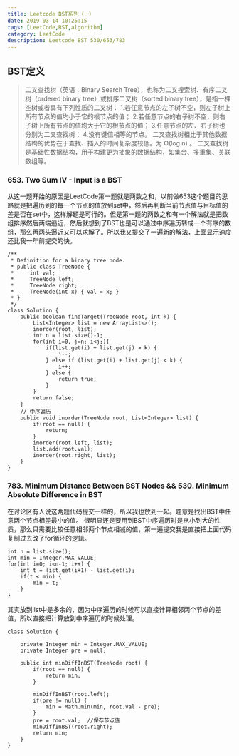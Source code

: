 ```yaml
---
title: Leetcode BST系列（一）
date: 2019-03-14 10:25:15
tags: [LeetCode,BST,algorithm]
category: LeetCode
description: Leetcode BST 530/653/783
---
```

## BST定义
> 二叉查找树（英语：Binary Search Tree），也称为二叉搜索树、有序二叉树（ordered binary tree）或排序二叉树（sorted binary tree），是指一棵空树或者具有下列性质的二叉树：
> 1.若任意节点的左子树不空，则左子树上所有节点的值均小于它的根节点的值；
> 2.若任意节点的右子树不空，则右子树上所有节点的值均大于它的根节点的值；
> 3.任意节点的左、右子树也分别为二叉查找树；
> 4.没有键值相等的节点。
> 二叉查找树相比于其他数据结构的优势在于查找、插入的时间复杂度较低。为 O(log n) 。
> 二叉查找树是基础性数据结构，用于构建更为抽象的数据结构，如集合、多重集、关联数组等。

### 653. Two Sum IV - Input is a BST
从这一题开始的原因是LeetCode第一题就是两数之和，以前做653这个题目的思路就是把遍历到的每一个节点的值放到set中，然后再判断当前节点值与目标值的差是否在set中，这样解题是可行的。但是第一题的两数之和有一个解法就是把数组排序然后两端逼近，然后就想到了BST也是可以通过中序遍历转成一个有序的数组，那么再两头逼近又可以求解了。所以我又提交了一遍新的解法，上面显示速度还比我一年前提交的快。

```
/**
 * Definition for a binary tree node.
 * public class TreeNode {
 *     int val;
 *     TreeNode left;
 *     TreeNode right;
 *     TreeNode(int x) { val = x; }
 * }
 */
class Solution {
    public boolean findTarget(TreeNode root, int k) {
        List<Integer> list = new ArrayList<>();
        inorder(root, list);
        int n = list.size()-1;
        for(int i=0, j=n; i<j;){
            if(list.get(i) + list.get(j) > k) {
                j--;
            } else if (list.get(i) + list.get(j) < k) {
                i++;
            } else {
                return true;
            }
        }
        return false;
    }
    // 中序遍历
    public void inorder(TreeNode root, List<Integer> list) {
        if(root == null) {
            return;
        }
        inorder(root.left, list);
        list.add(root.val);
        inorder(root.right, list);
    }
}
```
### 783. Minimum Distance Between BST Nodes && 530. Minimum Absolute Difference in BST
在讨论区有人说这两题代码提交一样的，所以我也放到一起。题意是找出BST中任意两个节点相差最小的值。
很明显还是要用到BST中序遍历时是从小到大的性质，那么只需要比较任意相邻两个节点相减的值，第一遍提交我是直接把上面代码复制过去改了for循环的逻辑。
```
int n = list.size();
int min = Integer.MAX_VALUE;
for(int i=0; i<n-1; i++) {
    int t = list.get(i+1) - list.get(i);
    if(t < min) {
        min = t;
    }
}
```
其实放到list中是多余的，因为中序遍历的时候可以直接计算相邻两个节点的差值，所以直接把计算放到中序遍历的时候处理。
```
class Solution {

	private Integer min = Integer.MAX_VALUE;
	private Integer pre = null;

    public int minDiffInBST(TreeNode root) {
       	if(root == null) {
       		return min;
       	}
        
        minDiffInBST(root.left);
        if(pre != null) {
			min = Math.min(min, root.val - pre);        	
        }
        pre = root.val;  //保存节点值
        minDiffInBST(root.right);
        return min;
    }
}
```
